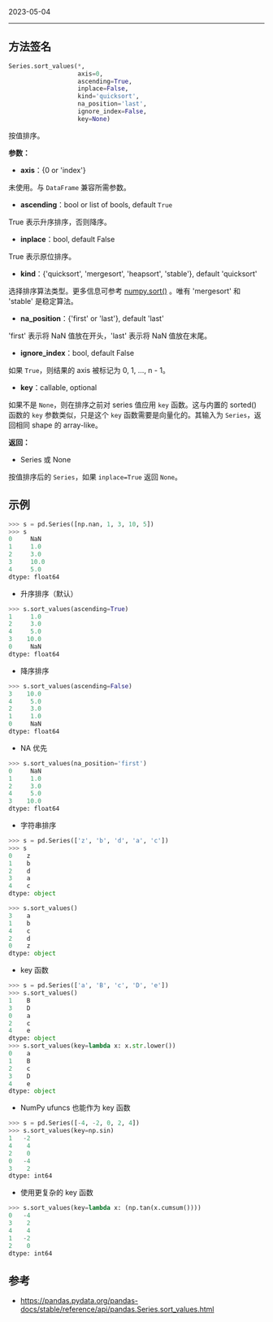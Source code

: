 2023-05-04
****

## 方法签名

```python
Series.sort_values(*, 
				   axis=0,
				   ascending=True,
				   inplace=False,
				   kind='quicksort', 
				   na_position='last',
				   ignore_index=False,
				   key=None)
```

按值排序。

**参数：**

- **axis**：{0 or 'index'}

未使用。与 `DataFrame` 兼容所需参数。

- **ascending**：bool or list of bools, default `True`

True 表示升序排序，否则降序。

- **inplace**：bool, default False

True 表示原位排序。

- **kind**：{'quicksort', 'mergesort', 'heapsort', 'stable'}, default 'quicksort'

选择排序算法类型。更多信息可参考 [numpy.sort()](https://numpy.org/doc/stable/reference/generated/numpy.sort.html) 。唯有 'mergesort' 和 'stable' 是稳定算法。

- **na_position**：{'first' or 'last'}, default 'last'

'first' 表示将 NaN 值放在开头，'last' 表示将 NaN 值放在末尾。

- **ignore_index**：bool, default False

如果 `True`，则结果的 axis 被标记为 0, 1, …, n - 1。

- **key**：callable, optional

如果不是 `None`，则在排序之前对 series 值应用 `key` 函数。这与内置的 sorted() 函数的 `key` 参数类似，只是这个 `key` 函数需要是向量化的。其输入为 `Series`，返回相同 shape 的 array-like。

**返回：**

- Series 或 None

按值排序后的 `Series`，如果 `inplace=True` 返回 `None`。

## 示例

```python
>>> s = pd.Series([np.nan, 1, 3, 10, 5])
>>> s
0     NaN
1     1.0
2     3.0
3     10.0
4     5.0
dtype: float64
```

- 升序排序（默认）

```python
>>> s.sort_values(ascending=True)
1     1.0
2     3.0
4     5.0
3    10.0
0     NaN
dtype: float64
```

- 降序排序

```python
>>> s.sort_values(ascending=False)
3    10.0
4     5.0
2     3.0
1     1.0
0     NaN
dtype: float64
```

- NA 优先

```python
>>> s.sort_values(na_position='first')
0     NaN
1     1.0
2     3.0
4     5.0
3    10.0
dtype: float64
```

- 字符串排序

```python
>>> s = pd.Series(['z', 'b', 'd', 'a', 'c'])
>>> s
0    z
1    b
2    d
3    a
4    c
dtype: object
```

```python
>>> s.sort_values()
3    a
1    b
4    c
2    d
0    z
dtype: object
```

- key 函数

```python
>>> s = pd.Series(['a', 'B', 'c', 'D', 'e'])
>>> s.sort_values()
1    B
3    D
0    a
2    c
4    e
dtype: object
>>> s.sort_values(key=lambda x: x.str.lower())
0    a
1    B
2    c
3    D
4    e
dtype: object
```

- NumPy ufuncs 也能作为 key 函数

```python
>>> s = pd.Series([-4, -2, 0, 2, 4])
>>> s.sort_values(key=np.sin)
1   -2
4    4
2    0
0   -4
3    2
dtype: int64
```

- 使用更复杂的 key 函数

```python
>>> s.sort_values(key=lambda x: (np.tan(x.cumsum())))
0   -4
3    2
4    4
1   -2
2    0
dtype: int64
```

## 参考

- https://pandas.pydata.org/pandas-docs/stable/reference/api/pandas.Series.sort_values.html